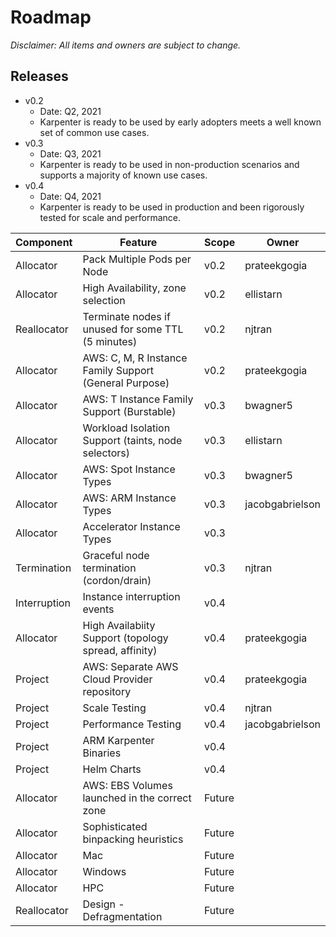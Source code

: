 # Roadmap
*Disclaimer: All items and owners are subject to change.*
## Releases

* v0.2
    - Date: Q2, 2021
    - Karpenter is ready to be used by early adopters meets a well known set of common use cases.
* v0.3
    - Date: Q3, 2021
    - Karpenter is ready to be used in non-production scenarios and supports a majority of known use cases.
* v0.4
    - Date: Q4, 2021
    - Karpenter is ready to be used in production and been rigorously tested for scale and performance.

| Component    | Feature                                                | Scope  | Owner           |
| ------------ | ------------------------------------------------------ | ------ | --------------- |
| Allocator    | Pack Multiple Pods per Node                            | v0.2   | prateekgogia    |
| Allocator    | High Availability, zone selection                      | v0.2   | ellistarn       |
| Reallocator  | Terminate nodes if unused for some TTL (5 minutes)     | v0.2   | njtran          |
| Allocator    | AWS: C, M, R Instance Family Support (General Purpose) | v0.2   | prateekgogia    |
| Allocator    | AWS: T Instance Family Support (Burstable)             | v0.3   | bwagner5        |
| Allocator    | Workload Isolation Support (taints, node selectors)    | v0.3   | ellistarn       |
| Allocator    | AWS: Spot Instance Types                               | v0.3   | bwagner5        |
| Allocator    | AWS: ARM Instance Types                                | v0.3   | jacobgabrielson |
| Allocator    | Accelerator Instance Types                             | v0.3   |                 |
| Termination  | Graceful node termination (cordon/drain)               | v0.3   | njtran          |
| Interruption | Instance interruption events                           | v0.4   |                 |
| Allocator    | High Availabiity Support (topology spread, affinity)   | v0.4   | prateekgogia    |
| Project      | AWS: Separate AWS Cloud Provider repository            | v0.4   | prateekgogia    |
| Project      | Scale Testing                                          | v0.4   | njtran          |
| Project      | Performance Testing                                    | v0.4   | jacobgabrielson |
| Project      | ARM Karpenter Binaries                                 | v0.4   |                 |
| Project      | Helm Charts                                            | v0.4   |                 |
| Allocator    | AWS: EBS Volumes launched in the correct zone          | Future |                 |
| Allocator    | Sophisticated binpacking heuristics                    | Future |                 |
| Allocator    | Mac                                                    | Future |                 |
| Allocator    | Windows                                                | Future |                 |
| Allocator    | HPC                                                    | Future |                 |
| Reallocator  | Design - Defragmentation                               | Future |                 |
